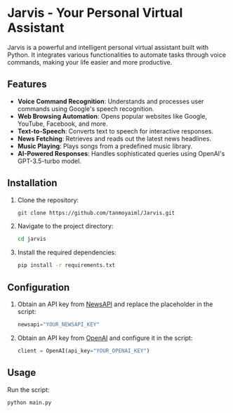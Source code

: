 # Jarvis - Your Personal Virtual Assistant

Jarvis is a powerful and intelligent personal virtual assistant built with Python. It integrates various functionalities to automate tasks through voice commands, making your life easier and more productive.

## Features

- **Voice Command Recognition**: Understands and processes user commands using Google's speech recognition.
- **Web Browsing Automation**: Opens popular websites like Google, YouTube, Facebook, and more.
- **Text-to-Speech**: Converts text to speech for interactive responses.
- **News Fetching**: Retrieves and reads out the latest news headlines.
- **Music Playing**: Plays songs from a predefined music library.
- **AI-Powered Responses**: Handles sophisticated queries using OpenAI's GPT-3.5-turbo model.

## Installation

1. Clone the repository:
    ```sh
    git clone https://github.com/tanmoyaiml/Jarvis.git
    ```

2. Navigate to the project directory:
    ```sh
    cd jarvis
    ```
3. Install the required dependencies:
    ```sh
    pip install -r requirements.txt
    ```

## Configuration

1. Obtain an API key from [NewsAPI](https://newsapi.org/) and replace the placeholder in the script:
    ```python
    newsapi="YOUR_NEWSAPI_KEY"
    ```
2. Obtain an API key from [OpenAI](https://openai.com/) and configure it in the script:
    ```python
    client = OpenAI(api_key="YOUR_OPENAI_KEY")
    ```

## Usage

Run the script:
```sh
python main.py
